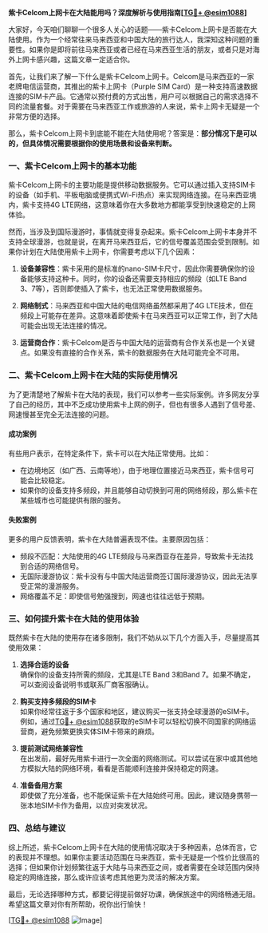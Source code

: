 **紫卡Celcom上网卡在大陆能用吗？深度解析与使用指南[[TG💪+ @esim1088](https://t.me/s/esim1088)]**

大家好，今天咱们聊聊一个很多人关心的话题——紫卡Celcom上网卡是否能在大陆使用。作为一个经常往来马来西亚和中国大陆的旅行达人，我深知这种问题的重要性。如果你是即将前往马来西亚或者已经在马来西亚生活的朋友，或者只是对海外上网卡感兴趣，这篇文章一定适合你。

首先，让我们来了解一下什么是紫卡Celcom上网卡。Celcom是马来西亚的一家老牌电信运营商，其推出的紫卡上网卡（Purple SIM Card）是一种支持高速数据连接的SIM卡产品。它通常以预付费的方式出售，用户可以根据自己的需求选择不同的流量套餐。对于需要在马来西亚工作或旅游的人来说，紫卡上网卡无疑是一个非常方便的选择。

那么，紫卡Celcom上网卡到底能不能在大陆使用呢？答案是：**部分情况下是可以的，但具体情况需要根据你的使用场景和设备来判断。**

### 一、紫卡Celcom上网卡的基本功能

紫卡Celcom上网卡的主要功能是提供移动数据服务。它可以通过插入支持SIM卡的设备（如手机、平板电脑或便携式Wi-Fi热点）来实现网络连接。在马来西亚境内，紫卡支持4G LTE网络，这意味着你在大多数地方都能享受到快速稳定的上网体验。

然而，当涉及到国际漫游时，事情就变得复杂起来。紫卡Celcom上网卡本身并不支持全球漫游，也就是说，在离开马来西亚后，它的信号覆盖范围会受到限制。如果你计划在大陆使用紫卡上网卡，你需要考虑以下几个因素：

1. **设备兼容性**：紫卡采用的是标准的nano-SIM卡尺寸，因此你需要确保你的设备能够支持这种卡。同时，你的设备还需要支持相应的频段（如LTE Band 3、7等），否则即使插入了紫卡，也无法正常使用数据服务。
   
2. **网络制式**：马来西亚和中国大陆的电信网络虽然都采用了4G LTE技术，但在频段上可能存在差异。这意味着即使紫卡在马来西亚可以正常工作，到了大陆可能会出现无法连接的情况。

3. **运营商合作**：紫卡Celcom是否与中国大陆的运营商有合作关系也是一个关键点。如果没有直接的合作关系，紫卡的数据服务在大陆可能完全不可用。

### 二、紫卡Celcom上网卡在大陆的实际使用情况

为了更清楚地了解紫卡在大陆的表现，我们可以参考一些实际案例。许多网友分享了自己的经历，其中不乏成功使用紫卡上网的例子，但也有很多人遇到了信号差、网速慢甚至完全无法连接的问题。

#### 成功案例
有些用户表示，在特定条件下，紫卡可以在大陆正常使用。比如：
- 在边境地区（如广西、云南等地），由于地理位置接近马来西亚，紫卡信号可能会比较稳定。
- 如果你的设备支持多频段，并且能够自动切换到可用的网络频段，那么紫卡在某些城市也可能提供有限的服务。

#### 失败案例
更多的用户反馈表明，紫卡在大陆普遍表现不佳。主要原因包括：
- 频段不匹配：大陆使用的4G LTE频段与马来西亚存在差异，导致紫卡无法找到合适的网络信号。
- 无国际漫游协议：紫卡没有与中国大陆运营商签订国际漫游协议，因此无法享受正常的漫游服务。
- 网络覆盖不足：即使信号勉强搜到，网速也往往远低于预期。

### 三、如何提升紫卡在大陆的使用体验

既然紫卡在大陆的使用存在诸多限制，我们不妨从以下几个方面入手，尽量提高其使用效果：

1. **选择合适的设备**  
   确保你的设备支持所需的频段，尤其是LTE Band 3和Band 7。如果不确定，可以查阅设备说明书或联系厂商客服确认。

2. **购买支持多频段的SIM卡**  
   如果你经常往返于多个国家和地区，建议购买一张支持全球漫游的eSIM卡。例如，通过[TG💪+ @esim1088](https://t.me/s/esim1088)获取的eSIM卡可以轻松切换不同国家的网络运营商，避免频繁更换实体SIM卡带来的麻烦。

3. **提前测试网络兼容性**  
   在出发前，最好先用紫卡进行一次全面的网络测试。可以尝试在家中或其他地方模拟大陆的网络环境，看看是否能顺利连接并保持稳定的网速。

4. **准备备用方案**  
   即使做了充分准备，也不能保证紫卡在大陆始终可用。因此，建议随身携带一张本地SIM卡作为备用，以应对突发状况。

### 四、总结与建议

综上所述，紫卡Celcom上网卡在大陆的使用情况取决于多种因素，总体而言，它的表现并不理想。如果你主要活动范围在马来西亚，紫卡无疑是一个性价比很高的选择；但如果你计划频繁往返于大陆与马来西亚之间，或者需要在全球范围内保持稳定的网络连接，那么或许应该考虑其他更为灵活的解决方案。

最后，无论选择哪种方式，都要记得提前做好功课，确保旅途中的网络畅通无阻。希望这篇文章对你有所帮助，祝你出行愉快！

[[TG💪+ @esim1088](https://t.me/s/esim1088) ![Image](https://i.postimg.cc/4NQfJmqS/Snipaste-2025-05-13-00-14-12.png)]